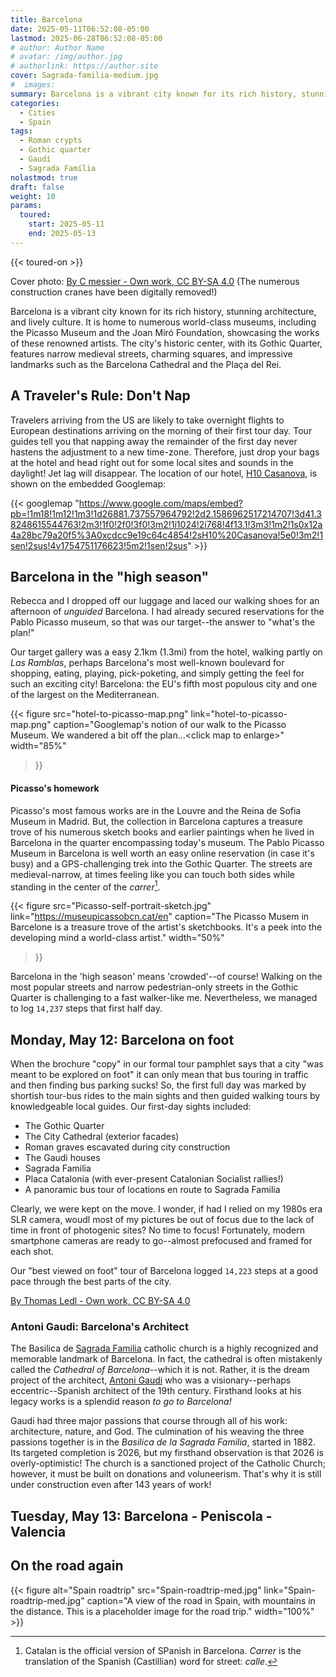 ```yaml
---
title: Barcelona
date: 2025-05-11T06:52:08-05:00
lastmod: 2025-06-28T06:52:08-05:00
# author: Author Name
# avatar: /img/author.jpg
# authorlink: https://author.site
cover: Sagrada-familia-medium.jpg
#  images:
summary: Barcelona is a vibrant city known for its rich history, stunning architecture, and lively culture.
categories:
  - Cities
  - Spain
tags:
  - Roman crypts
  - Gothic quarter
  - Gaudí
  - Sagrada Família
nolastmod: true
draft: false
weight: 10
params:
  toured: 
    start: 2025-05-11
    end: 2025-05-13
---
```


{{< toured-on >}}

Cover photo: [By C messier - Own work, CC BY-SA 4.0](https://commons.wikimedia.org/w/index.php?curid=89888999) (The numerous construction cranes have been digitally removed!)

Barcelona is a vibrant city known for its rich history, stunning architecture, and lively culture. It is home to numerous world-class museums, including the Picasso Museum and the Joan Miró Foundation, showcasing the works of these renowned artists. The city's historic center, with its Gothic Quarter, features narrow medieval streets, charming squares, and impressive landmarks such as the Barcelona Cathedral and the Plaça del Rei.

## A Traveler's Rule: Don't Nap

Travelers arriving from the US are likely to take overnight flights to European destinations arriving on the morning of their first tour day. Tour guides tell you that napping away the remainder of the first day never hastens the adjustment to a new time-zone. Therefore, just drop your bags at the hotel and head right out for some local sites and sounds in the daylight! Jet lag will disappear. The location of our hotel, [H10 Casanova](https://maps.app.goo.gl/9KdhMajapr1dNEm86), is shown on the embedded Googlemap:

{{< googlemap "https://www.google.com/maps/embed?pb=!1m18!1m12!1m3!1d26881.737557964792!2d2.1586962517214707!3d41.38248615544763!2m3!1f0!2f0!3f0!3m2!1i1024!2i768!4f13.1!3m3!1m2!1s0x12a4a28bc79a20f5%3A0xcdcc9e19c64c4854!2sH10%20Casanova!5e0!3m2!1sen!2sus!4v1754751176623!5m2!1sen!2sus"  >}}

## Barcelona in the "high season"

Rebecca and I dropped off our luggage and laced our walking shoes for an afternoon of _unguided_ Barcelona. I had already secured reservations for the Pablo Picasso museum, so that was our target--the answer to  "what's the plan!" 

Our target gallery was a easy 2.1km (1.3mi) from the hotel, walking partly on _Las Ramblas_, perhaps Barcelona's most well-known boulevard for shopping, eating, playing, pick-poketing, and simply getting the feel for such an exciting city!
Barcelona: the EU's fifth most populous city and one of the largest on the Mediterranean. 

{{< figure src="hotel-to-picasso-map.png" link="hotel-to-picasso-map.png" caption="Googlemap's notion of our walk to the Picasso Museum. We wandered a bit off the plan...\<click map to enlarge\>" 
 width="85%"
 >}}

#### Picasso's homework

Picasso's most famous works are in the Louvre and the Reina de Sofia Museum in Madrid. But, the collection in Barcelona captures a treasure trove of his numerous sketch books and earlier paintings when he lived in Barcelona in the quarter encompassing today's museum. The Pablo Picasso Museum in Barcelona is well worth an easy online reservation (in case it's busy) and a GPS-challenging trek into the Gothic Quarter. The streets are medieval-narrow, at times feeling like you can touch both sides while standing in the center of the _carrer_[^1]. 

{{< figure 
  src="Picasso-self-portrait-sketch.jpg" link="https://museupicassobcn.cat/en" caption="The Picasso Musem in Barcelone is a treasure trove of the artist's sketchbooks. It's a peek into the developing mind a world-class artist." width="50%"
>}}


Barcelona in the 'high season'  means 'crowded'--of course! Walking on the most popular streets and narrow pedestrian-only streets in the Gothic Quarter is challenging to a fast walker-like me. Nevertheless, we managed to log `14,237` steps that first half day. 

## Monday, May 12: Barcelona on foot

When the brochure "copy" in our formal tour pamphlet says that a city "was meant to be explored on foot" it can only mean that bus touring in traffic and then finding bus parking sucks! So, the first full day was marked by shortish tour-bus rides to the main sights and then guided walking tours by knowledgeable local guides. Our first-day sights included:

- The Gothic Quarter
- The City Cathedral (exterior facades)
- Roman graves escavated during city construction
- The Gaudi houses
- Sagrada Familia 
- Placa Catalonia (with ever-present Catalonian Socialist rallies!)
- A panoramic bus tour of locations en route to Sagrada Familia

Clearly, we were kept on the move. I wonder, if had I relied on my 1980s era SLR camera, woudl most of my pictures be out of focus due to the lack of time in front of photogenic sites? No time to focus! Fortunately, modern smartphone cameras are ready to go--almost prefocused and framed for each shot. 

Our "best viewed on foot" tour of Barcelona logged `14,223` steps at a good pace through the best parts of the city.





[By Thomas Ledl - Own work, CC BY-SA 4.0](https://commons.wikimedia.org/w/index.php?curid=70563074)

### Antoni Gaudi: Barcelona's Architect

The Basilica de [Sagrada Familia](https://en.wikipedia.org/wiki/Sagrada_Fam%C3%ADlia) catholic church is a highly recognized and memorable landmark of Barcelona. In fact, the cathedral is often mistakenly called the _Cathedral of Barcelona_--which it is not. Rather, it is the dream project of the architect, [Antoni Gaudi](https://en.wikipedia.org/wiki/Antoni_Gaud%C3%AD) who was a visionary--perhaps eccentric--Spanish architect of the 19th century. Firsthand looks at his legacy works is a splendid reason _to go to Barcelona!_

Gaudi had three major passions that course through all of his work: architecture, nature, and God. The culmination of his weaving the three passions together is in the _Basilica de la Sagrada Familia_, started in 1882. Its targeted completion is 2026, but my firsthand observation is that 2026 is overly-optimistic! The church is a sanctioned project of the Catholic Church; however, it must be built on donations and voluneerism. That's why it is still under construction even after 143 years of work! 





## Tuesday, May 13: Barcelona - Peniscola - Valencia



## On the road again

{{< figure alt="Spain roadtrip" src="Spain-roadtrip-med.jpg" link="Spain-roadtrip-med.jpg" caption="A view of the road in Spain, with mountains in the distance. This is a placeholder image for the road trip." width="100%" >}}




[^1]:Catalan is the official version of SPanish in Barcelona. _Carrer_ is the translation of the Spanish (Castillian) word for street: _calle_.